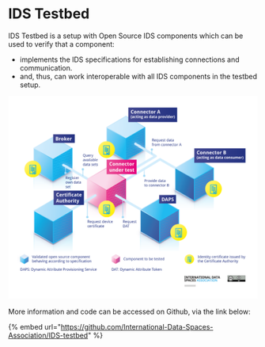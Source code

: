 # IDS Testbed

IDS Testbed is a setup with Open Source IDS components which can be used to verify that a component:​

* implements the IDS specifications for establishing connections and communication.​
* and, thus, can work interoperable with all IDS components in the testbed setup.

![](../.gitbook/assets/testbed.png)

More information and code can be accessed on Github, via the link below:

{% embed url="https://github.com/International-Data-Spaces-Association/IDS-testbed" %}

